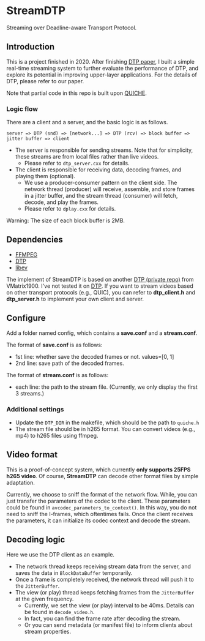 # StreamDTP

Streaming over Deadline-aware Transport Protocol.


## Introduction
This is a project finished in 2020. After finishing [DTP paper](https://dl.acm.org/doi/pdf/10.1145/3343180.3343191), I built a simple real-time streaming system to further evaluate the performance of DTP, and explore its potential in improving upper-layer applications.
For the details of DTP, please refer to our paper.

Note that partial code in this repo is built upon [QUICHE](https://github.com/cloudflare/quiche).


### Logic flow

There are a client and a server, and the basic logic is as follows.

```
server => DTP (snd) => [network...] => DTP (rcv) => block buffer => jitter buffer => client
```

- The server is responsible for sending streams. Note that for simplicity, these streams are from local files rather than live videos.
  - Please refer to `dtp_server.cxx` for details.
- The client is responsible for receiving data, decoding frames, and playing them (optional).
  - We use a producer-consumer pattern on the client side. The network thread (producer) will receive, assemble, and store frames in a jitter buffer, and the stream thread (consumer) will fetch, decode, and play the frames.
  - Please refer to `dplay.cxx` for details.

Warning: The size of each block buffer is 2MB.


## Dependencies
- [FFMPEG](https://github.com/FFmpeg/FFmpeg)
- [DTP](https://github.com/STAR-Tsinghua/DTP)
- [libev](https://github.com/enki/libev)

The implement of StreamDTP is based on another [DTP (private repo)](https://github.com/VMatrix1900/DTP) from VMatrix1900. I've not tested it on [DTP](https://github.com/STAR-Tsinghua/DTP).
If you want to stream videos based on other transport protocols (e.g., QUIC), you can refer to **dtp_client.h** and **dtp_server.h** to implement your own client and server.


## Configure

Add a folder named config, which contains a **save.conf** and a **stream.conf**.

The format of **save.conf** is as follows:
- 1st line: whether save the decoded frames or not. values=[0, 1]
- 2nd line: save path of the decoded frames.

The format of **stream.conf** is as follows:
- each line: the path to the stream file.
  (Currently, we only display the first 3 streams.)

### Additional settings
- Update the `DTP_DIR` in the makefile, which should be the path to `quiche.h`
- The stream file should be in h265 format. You can convert videos (e.g., mp4) to h265 files using ffmpeg.


## Video format

This is a proof-of-concept system, which currently **only supports 25FPS h265 video**.
Of course, **StreamDTP** can decode other format files by simple adaptation.

Currently, we choose to sniff the format of the network flow.
While, you can just transfer the parameters of the codec to the client.
These parameters could be found in `avcodec_parameters_to_context()`.
In this way, you do not need to sniff the I-frames, which oftentimes fails.
Once the client receives the parameters, it can initialize its codec context and decode the stream.


## Decoding logic
Here we use the DTP client as an example.
- The network thread keeps receiving stream data from the server, and saves the data in `BlockDataBuffer` temporarily.
- Once a frame is completely received, the network thread will push it to the `JitterBuffer`.
- The view (or play) thread keeps fetching frames from the `JitterBuffer` at the given frequency.
  - Currently, we set the view (or play) interval to be 40ms. Details can be found in `decode_video.h`.
  - In fact, you can find the frame rate after decoding the stream.
  - Or you can send metadata (or manifest file) to inform clients about stream properties.

